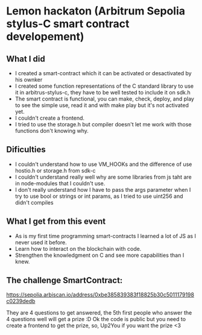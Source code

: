# Lemon hackaton (Arbitrum Sepolia stylus-C smart contract developement)

## What I did

- I created a smart-contract which it can be activated or desactivated by his ownker
- I created some function representations of the C standard library to use it in arbitrus-stylus-c, they have to be well tested to include it on sdk.h
- The smart contract is functional, you can make, check, deploy, and play to see the simple use, read it and with make play but it's not activated yet.
- I couldn't create a frontend.
- I tried to use the storage.h but compiler doesn't let me work with those functions don't knowing why.

## Dificulties

- I couldn't understand how to use VM_HOOKs and the difference of use hostio.h or storage.h from sdk-c
- I couldn't understand really well why are some libraries from js taht are in node-modules that I couldn't use.
- I don't really understand how I have to pass the args parameter when I try to use bool or strings or int params, as I tried to use uint256 and didn't compiles

## What I get from this event

- As is my first time programming smart-contracts I learned a lot of JS as I never used it before.
- Learn how to interact on the blockchain with code.
- Strengthen the knowledgment on C and see more capabilities than I knew.

## The challenge SmartContract: 
https://sepolia.arbiscan.io/address/0xbe385839383f18825b30c5011179198c0239dedb

They are 4 questions to get answered, the 5th first people who answer the 4 questions well will get a prize :D
Ok the code is public but you need to create a frontend to get the prize, so, Up2You if you want the prize <3

  


